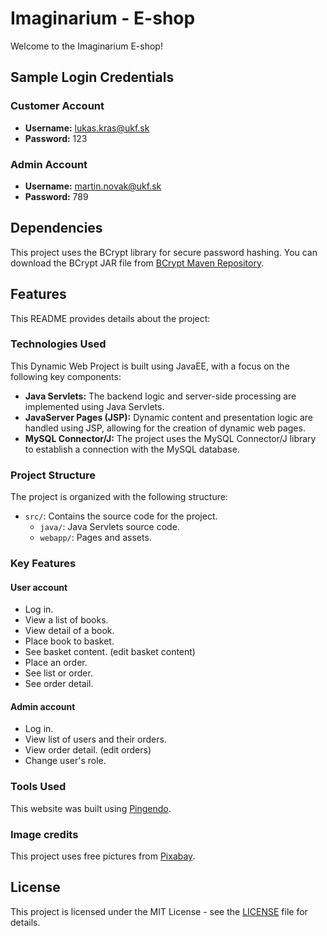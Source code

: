 # Imaginarium - E-shop

Welcome to the Imaginarium E-shop!

## Sample Login Credentials

### Customer Account
- **Username:** lukas.kras@ukf.sk
- **Password:** 123

### Admin Account
- **Username:** martin.novak@ukf.sk
- **Password:** 789

## Dependencies

This project uses the BCrypt library for secure password hashing. You can download the BCrypt JAR file from [BCrypt Maven Repository](https://mvnrepository.com/artifact/org.mindrot/jbcrypt).

## Features

This README provides details about the project:

### Technologies Used

This Dynamic Web Project is built using JavaEE, with a focus on the following key components:

- **Java Servlets:** The backend logic and server-side processing are implemented using Java Servlets.
- **JavaServer Pages (JSP):** Dynamic content and presentation logic are handled using JSP, allowing for the creation of dynamic web pages.
- **MySQL Connector/J:** The project uses the MySQL Connector/J library to establish a connection with the MySQL database.

### Project Structure

The project is organized with the following structure:

- `src/`: Contains the source code for the project.
  - `java/`: Java Servlets source code.
  - `webapp/`: Pages and assets.


### Key Features

#### User account
- Log in.
- View a list of books.
- View detail of a book.
- Place book to basket.
- See basket content. (edit basket content)
- Place an order.
- See list or order.
- See order detail.

#### Admin account
- Log in.
- View list of users and their orders.
- View order detail. (edit orders)
- Change user's role.

### Tools Used

This website was built using [Pingendo](https://pingendo.com).

### Image credits

This project uses free pictures from [Pixabay](https://pixabay.com).

## License

This project is licensed under the MIT License - see the [LICENSE](LICENSE.md) file for details.